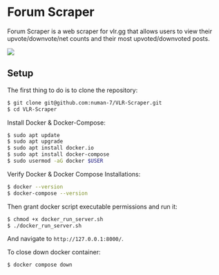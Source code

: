 # Forum Scraper 

Forum Scraper is a web scraper for vlr.gg that allows users to view their upvote/downvote/net counts and their most upvoted/downvoted posts.

<img src = "https://github.com/numan-7/VLR-Scraper/assets/101899800/63947b32-97bf-4ebb-aa46-020feae071bf" />

## Setup

The first thing to do is to clone the repository:

```sh
$ git clone git@github.com:numan-7/VLR-Scraper.git
$ cd VLR-Scraper
```

Install Docker & Docker-Compose: 

```sh
$ sudo apt update
$ sudo apt upgrade
$ sudo apt install docker.io
$ sudo apt install docker-compose
$ sudo usermod -aG docker $USER
```

Verify Docker & Docker Compose Installations:
```sh
$ docker --version
$ docker-compose --version
```

Then grant docker script executable permissions and run it:

```sh
$ chmod +x docker_run_server.sh
$ ./docker_run_server.sh
```

And navigate to `http://127.0.0.1:8000/`.

To close down docker container:
```sh
$ docker compose down
```
